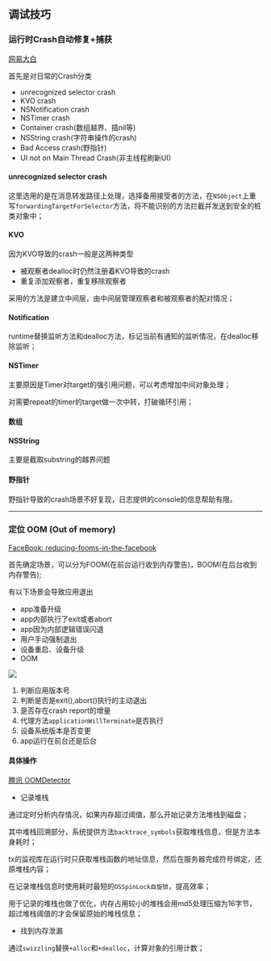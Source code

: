 ## 调试技巧

### 运行时Crash自动修复+捕获

[网易大白](https://neyoufan.github.io/2017/01/13/ios/BayMax_HTSafetyGuard/)

首先是对日常的Crash分类

* unrecognized selector crash
* KVO crash
* NSNotification crash
* NSTimer crash
* Container crash(数组越界、插nil等)
* NSString crash(字符串操作的crash)
* Bad Access crash(野指针)
* UI not on Main Thread Crash(非主线程刷新UI)

#### unrecognized selector crash

这里选用的是在消息转发路径上处理，选择备用接受者的方法，在`NSObject`上重写`forwardingTargetForSelector`方法，将不能识别的方法拦截并发送到安全的桩类对象中；

#### KVO

因为KVO导致的crash一般是这两种类型

* 被观察者dealloc时仍然注册着KVO导致的crash
* 重复添加观察者，重复移除观察者

采用的方法是建立中间层，由中间层管理观察者和被观察者的配对情况；

#### Notification

runtime替换监听方法和dealloc方法，标记当前有通知的监听情况，在dealloc移除监听；

#### NSTimer

主要原因是Timer对target的强引用问题，可以考虑增加中间对象处理；

对需要repeat的timer的target做一次中转，打破循环引用；

#### 数组

#### NSString

主要是截取substring的越界问题

#### 野指针

野指针导致的crash场景不好复现，日志提供的console的信息帮助有限。



---

### 定位 OOM (Out of memory)

[FaceBook: reducing-fooms-in-the-facebook](https://engineering.fb.com/ios/reducing-fooms-in-the-facebook-ios-app/)

首先确定场景，可以分为FOOM(在前台运行收到内存警告)，BOOM(在后台收到内存警告);

有以下场景会导致应用退出

* app准备升级
* app内部执行了exit或者abort
* app因为内部逻辑错误闪退
* 用户手动强制退出
* 设备重启、设备升级
* OOM

![](https://tva1.sinaimg.cn/large/006tNbRwgy1gafykeauhgj30kg0nydj8.jpg)

1. 判断应用版本号
2. 判断是否是exit(),abort()执行的主动退出
3. 是否存在crash report的增量
4. 代理方法`applicationWillTerminate`是否执行
5. 设备系统版本是否变更
6. app运行在前台还是后台

#### 具体操作

[腾讯 OOMDetector](https://segmentfault.com/a/1190000012825286)

* 记录堆栈

通过定时分析内存情况，如果内存超过阈值，那么开始记录方法堆栈到磁盘；

其中堆栈回溯部分，系统提供方法`backtrace_symbols`获取堆栈信息，但是方法本身耗时；

tx的监视库在运行时只获取堆栈函数的地址信息，然后在服务器完成符号绑定，还原堆栈内容；

在记录堆栈信息时使用耗时最短的`OSSpinLock自旋锁`，提高效率；

用于记录的堆栈也做了优化，内存占用较小的堆栈会用md5处理压缩为16字节，超过堆栈阈值的才会保留原始的堆栈信息；

* 找到内存泄漏

通过`swizzling`替换`+alloc`和`+dealloc`，计算对象的引用计数；

